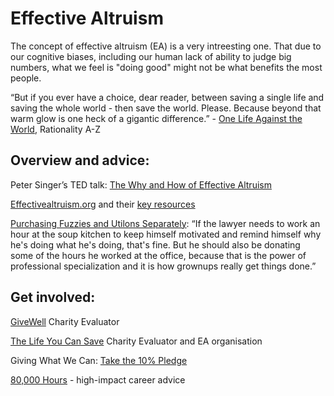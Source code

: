 # Effective Altruism
The concept of effective altruism (EA) is a very intreesting one. That due to our cognitive biases, 
including our human lack of ability to judge big numbers, what we feel is "doing good" might not be what benefits the most people. 

“But if you ever have a choice, dear reader, between saving a single life and saving the whole world - then save the world. Please. Because beyond that warm glow is one heck of a gigantic difference.” - [One Life Against the World](https://www.lesswrong.com/posts/xiHy3kFni8nsxfdcP/one-life-against-the-world), Rationality A-Z

## Overview and advice:

Peter Singer’s TED talk: [The Why and How of Effective Altruism](https://www.ted.com/talks/peter_singer_the_why_and_how_of_effective_altruism)

[Effectivealtruism.org](https://www.effectivealtruism.org/) and their [key resources](https://www.effectivealtruism.org/resources/#key-ideas)

[Purchasing Fuzzies and Utilons Separately](https://www.lesserwrong.com/posts/3p3CYauiX8oLjmwRF/purchase-fuzzies-and-utilons-separately): 
“If the lawyer needs to work an hour at the soup kitchen to keep himself motivated and remind himself why he's doing what he's doing, that's fine.  But he should also be donating some of the hours he worked at the office, because that is the power of professional specialization and it is how grownups really get things done.”

## Get involved:

[GiveWell](https://www.givewell.org/) Charity Evaluator

[The Life You Can Save](https://www.thelifeyoucansave.org/) Charity Evaluator and EA organisation

Giving What We Can: [Take the 10% Pledge](https://www.givingwhatwecan.org/pledge/)

[80,000 Hours](https://80000hours.org/) - high-impact career advice


